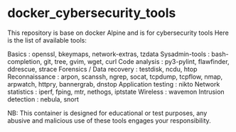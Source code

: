 # docker_cybersecurity_tools
This repository is base on docker Alpine and is for cybersecurity tools
Here is the list of available tools:

Basics : openssl, bkeymaps, network-extras, tzdata
Sysadmin-tools : bash-completion, git, tree, gvim, wget, curl
Code analysis : py3-pylint, flawfinder, ddrescue, strace
Forensics / Data recovery : testdisk, ncdu, htop
Reconnaissance : arpon, scanssh, ngrep, socat, tcpdump, tcpflow, nmap, arpwatch, httpry, bannergrab, dnstop
Application testing : nikto
Network statistics : iperf, fping, mtr, nethogs, iptstate
Wireless : wavemon
Intrusion detection : nebula, snort

NB: This container is designed for educational or test purposes, any abusive and malicious use of these tools engages your responsibility.
